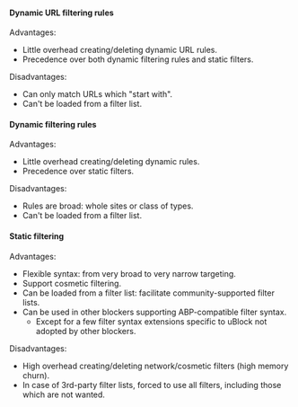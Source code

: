 #### Dynamic URL filtering rules

Advantages:
- Little overhead creating/deleting dynamic URL rules.
- Precedence over both dynamic filtering rules and static filters.

Disadvantages:
- Can only match URLs which "start with".
- Can't be loaded from a filter list.

#### Dynamic filtering rules

Advantages:
- Little overhead creating/deleting dynamic rules.
- Precedence over static filters.

Disadvantages:
- Rules are broad: whole sites or class of types.
- Can't be loaded from a filter list.

#### Static filtering

Advantages:
- Flexible syntax: from very broad to very narrow targeting.
- Support cosmetic filtering.
- Can be loaded from a filter list: facilitate community-supported filter lists.
- Can be used in other blockers supporting ABP-compatible filter syntax.
    - Except for a few filter syntax extensions specific to uBlock not adopted by other blockers.

Disadvantages:
- High overhead creating/deleting network/cosmetic filters (high memory churn).
- In case of 3rd-party filter lists, forced to use all filters, including those which are not wanted.